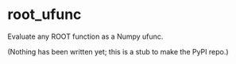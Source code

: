 # root_ufunc

Evaluate any ROOT function as a Numpy ufunc.

(Nothing has been written yet; this is a stub to make the PyPI repo.)
